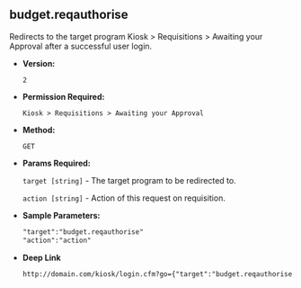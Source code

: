 **budget.reqauthorise**
----
  Redirects to the target program Kiosk > Requisitions > Awaiting your Approval after a successful user login.

* **Version:**

  	`2`

* **Permission Required:**

  	`Kiosk > Requisitions > Awaiting your Approval`

* **Method:**

  	`GET`
  
*  **Params Required:**

   	`target [string]` - The target program to be redirected to.
	
   	`action [string]` - Action of this request on requisition.
    
* **Sample Parameters:**

	```HTML
	"target":"budget.reqauthorise"
	"action":"action"
	```

* **Deep Link**

	```HTML
	http://domain.com/kiosk/login.cfm?go={"target":"budget.reqauthorise","action":"action","prod_menu":"Y"}
	```
